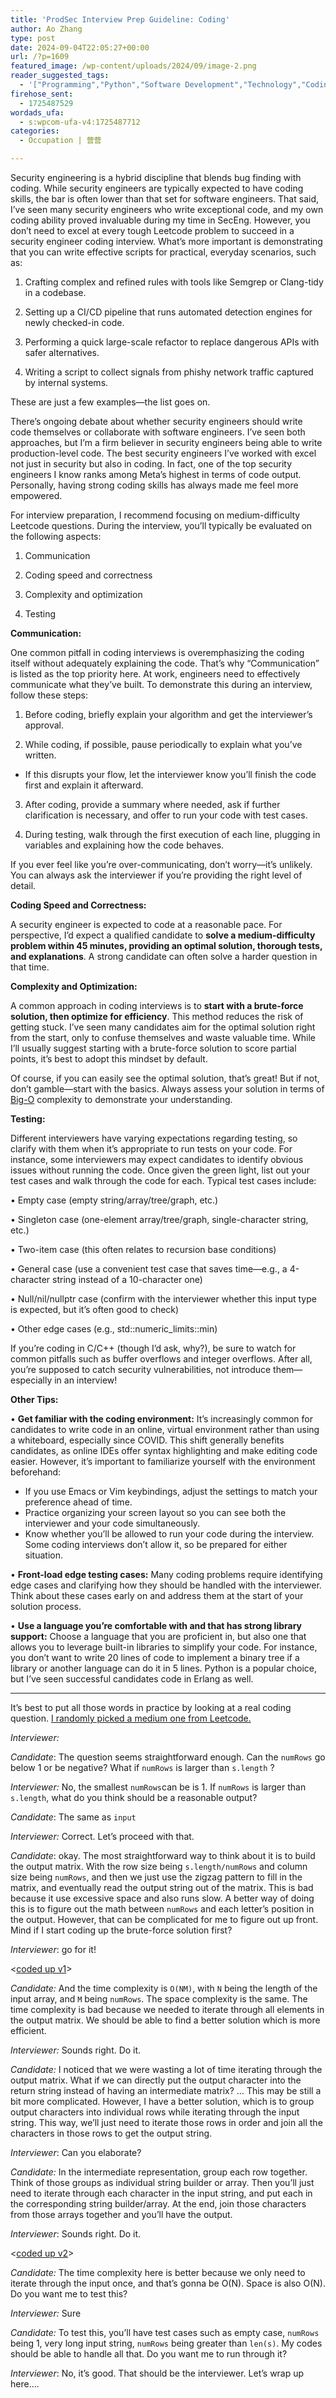 ```yaml
---
title: 'ProdSec Interview Prep Guideline: Coding'
author: Ao Zhang
type: post
date: 2024-09-04T22:05:27+00:00
url: /?p=1609
featured_image: /wp-content/uploads/2024/09/image-2.png
reader_suggested_tags:
  - '["Programming","Python","Software Development","Technology","Coding"]'
firehose_sent:
  - 1725487529
wordads_ufa:
  - s:wpcom-ufa-v4:1725487712
categories:
  - Occupation | 营营

---
```

Security engineering is a hybrid discipline that blends bug finding with coding. While security engineers are typically expected to have coding skills, the bar is often lower than that set for software engineers. That said, I’ve seen many security engineers who write exceptional code, and my own coding ability proved invaluable during my time in SecEng. However, you don’t need to excel at every tough Leetcode problem to succeed in a security engineer coding interview. What’s more important is demonstrating that you can write effective scripts for practical, everyday scenarios, such as:

1. Crafting complex and refined rules with tools like Semgrep or Clang-tidy in a codebase.

2. Setting up a CI/CD pipeline that runs automated detection engines for newly checked-in code.

3. Performing a quick large-scale refactor to replace dangerous APIs with safer alternatives.

4. Writing a script to collect signals from phishy network traffic captured by internal systems.

These are just a few examples—the list goes on.

There’s ongoing debate about whether security engineers should write code themselves or collaborate with software engineers. I’ve seen both approaches, but I’m a firm believer in security engineers being able to write production-level code. The best security engineers I’ve worked with excel not just in security but also in coding. In fact, one of the top security engineers I know ranks among Meta’s highest in terms of code output. Personally, having strong coding skills has always made me feel more empowered.

For interview preparation, I recommend focusing on medium-difficulty Leetcode questions. During the interview, you’ll typically be evaluated on the following aspects:

1. Communication

2. Coding speed and correctness

3. Complexity and optimization

4. Testing



**Communication:**

One common pitfall in coding interviews is overemphasizing the coding itself without adequately explaining the code. That’s why “Communication” is listed as the top priority here. At work, engineers need to effectively communicate what they’ve built. To demonstrate this during an interview, follow these steps:

1. Before coding, briefly explain your algorithm and get the interviewer’s approval.

2. While coding, if possible, pause periodically to explain what you’ve written.

<ul class="wp-block-list">
  <li>
    If this disrupts your flow, let the interviewer know you’ll finish the code first and explain it afterward.
  </li>
</ul>

3. After coding, provide a summary where needed, ask if further clarification is necessary, and offer to run your code with test cases.

4. During testing, walk through the first execution of each line, plugging in variables and explaining how the code behaves.

If you ever feel like you’re over-communicating, don’t worry—it’s unlikely. You can always ask the interviewer if you’re providing the right level of detail.

**Coding Speed and Correctness:**

A security engineer is expected to code at a reasonable pace. For perspective, I’d expect a qualified candidate to **solve a medium-difficulty problem within 45 minutes, providing an optimal solution, thorough tests, and explanations**. A strong candidate can often solve a harder question in that time.

**Complexity and Optimization:**

A common approach in coding interviews is to **start with a brute-force solution, then optimize for efficiency**. This method reduces the risk of getting stuck. I’ve seen many candidates aim for the optimal solution right from the start, only to confuse themselves and waste valuable time. While I’ll usually suggest starting with a brute-force solution to score partial points, it’s best to adopt this mindset by default.

Of course, if you can easily see the optimal solution, that’s great! But if not, don’t gamble—start with the basics. Always assess your solution in terms of [Big-O][1] complexity to demonstrate your understanding.

**Testing:**

Different interviewers have varying expectations regarding testing, so clarify with them when it’s appropriate to run tests on your code. For instance, some interviewers may expect candidates to identify obvious issues without running the code. Once given the green light, list out your test cases and walk through the code for each. Typical test cases include:

• Empty case (empty string/array/tree/graph, etc.)

• Singleton case (one-element array/tree/graph, single-character string, etc.)

• Two-item case (this often relates to recursion base conditions)

• General case (use a convenient test case that saves time—e.g., a 4-character string instead of a 10-character one)

• Null/nil/nullptr case (confirm with the interviewer whether this input type is expected, but it’s often good to check)

• Other edge cases (e.g., std::numeric_limits<int>::min)

If you’re coding in C/C++ (though I’d ask, why?), be sure to watch for common pitfalls such as buffer overflows and integer overflows. After all, you’re supposed to catch security vulnerabilities, not introduce them—especially in an interview!



**Other Tips:**

• **Get familiar with the coding environment:** It’s increasingly common for candidates to write code in an online, virtual environment rather than using a whiteboard, especially since COVID. This shift generally benefits candidates, as online IDEs offer syntax highlighting and make editing code easier. However, it’s important to familiarize yourself with the environment beforehand:

<ul class="wp-block-list">
  <li>
    If you use Emacs or Vim keybindings, adjust the settings to match your preference ahead of time.
  </li>
  <li>
    Practice organizing your screen layout so you can see both the interviewer and your code simultaneously.
  </li>
  <li>
    Know whether you’ll be allowed to run your code during the interview. Some coding interviews don’t allow it, so be prepared for either situation.
  </li>
</ul>

• **Front-load edge testing cases:** Many coding problems require identifying edge cases and clarifying how they should be handled with the interviewer. Think about these cases early on and address them at the start of your solution process.

• **Use a language you’re comfortable with and that has strong library support:** Choose a language that you are proficient in, but also one that allows you to leverage built-in libraries to simplify your code. For instance, you don’t want to write 20 lines of code to implement a binary tree if a library or another language can do it in 5 lines. Python is a popular choice, but I’ve seen successful candidates code in Erlang as well.



<hr class="wp-block-separator has-alpha-channel-opacity" />

It’s best to put all those words in practice by looking at a real coding question. [I randomly picked a medium one from Leetcode.][2]

_Interviewer:_ <Describing the question prompt>

_Candidate_: The question seems straightforward enough. Can the `numRows` go below 1 or be negative? What if `numRows` is larger than `s.length` ?

_Interviewer:_ No, the smallest `numRows`can be is 1. If `numRows` is larger than `s.length`, what do you think should be a reasonable output?

_Candidate_: The same as `input`

_Interviewer:_ Correct. Let’s proceed with that.

_Candidate_: okay. The most straightforward way to think about it is to build the output matrix. With the row size being `s.length/numRows` and column size being `numRows`, and then we just use the zigzag pattern to fill in the matrix, and eventually read the output string out of the matrix. This is bad because it use excessive space and also runs slow. A better way of doing this is to figure out the math between `numRows` and each letter’s position in the output. However, that can be complicated for me to figure out up front. Mind if I start coding up the brute-force solution first?

_Interviewer_: go for it!

<[coded up v1][3]>

_Candidate:_ <explain through codes> And the time complexity is `O(NM)`, with `N` being the length of the input array, and `M` being `numRows`. The space complexity is the same. The time complexity is bad because we needed to iterate through all elements in the output matrix. We should be able to find a better solution which is more efficient.

_Interviewer:_ Sounds right. Do it.

_Candidate:_ I noticed that we were wasting a lot of time iterating through the output matrix. What if we can directly put the output character into the return string instead of having an intermediate matrix? … <scratching on paper> This may be still a bit more complicated. However, I have a better solution, which is to group output characters into individual rows while iterating through the input string. This way, we’ll just need to iterate those rows in order and join all the characters in those rows to get the output string.

_Interviewer_: Can you elaborate?

_Candidate:_ In the intermediate representation, group each row together. Think of those groups as individual string builder or array. Then you’ll just need to iterate through each character in the input string, and put each in the corresponding string builder/array. At the end, join those characters from those arrays together and you’ll have the output.

_Interviewer_: Sounds right. Do it.

<[coded up v2][3]>

_Candidate:_ <explain what each line does briefly> The time complexity here is better because we only need to iterate through the input once, and that’s gonna be O(N). Space is also O(N). Do you want me to test this?

_Interviewer:_ Sure

_Candidate:_ To test this, you’ll have test cases such as empty case, `numRows` being 1, very long input string, `numRows` being greater than `len(s)`. My codes should be able to handle all that. Do you want me to run through it?

_Interviewer_: No, it’s good. That should be the interviewer. Let’s wrap up here….

 [1]: https://en.wikipedia.org/wiki/Big_O_notation
 [2]: https://leetcode.com/problems/zigzag-conversion/description/
 [3]: https://github.com/badass-aoz/security-interview/blob/main/prodsec/coding.py